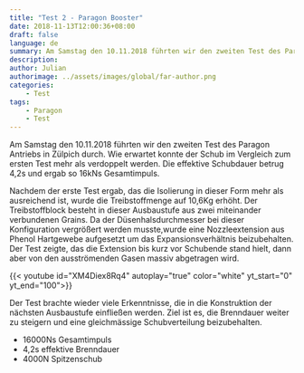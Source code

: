 ```yaml
---
title: "Test 2 - Paragon Booster"
date: 2018-11-13T12:00:36+08:00
draft: false
language: de
summary: Am Samstag den 10.11.2018 führten wir den zweiten Test des Paragon Antriebs in Zülpich durch.
description:
author: Julian
authorimage: ../assets/images/global/far-author.png
categories: 
    - Test
tags: 
    - Paragon
    - Test
---
```


Am Samstag den 10.11.2018 führten wir den zweiten Test des Paragon Antriebs in Zülpich durch. Wie erwartet konnte der Schub im Vergleich zum ersten Test mehr als verdoppelt werden. Die effektive Schubdauer betrug 4,2s und ergab so 16kNs Gesamtimpuls.

Nachdem der erste Test ergab, das die Isolierung in dieser Form mehr als ausreichend ist, wurde die Treibstoffmenge auf 10,6Kg erhöht. Der Treibstoffblock besteht in dieser Ausbaustufe aus zwei miteinander verbundenen Grains. Da der Düsenhalsdurchmesser bei dieser Konfiguration vergrößert werden musste,wurde eine Nozzleextension aus Phenol Hartgewebe aufgesetzt um das Expansionsverhältnis beizubehalten. Der Test zeigte, das die Extension bis kurz vor Schubende stand hielt, dann aber von den ausströmenden Gasen massiv abgetragen wird.

{{< youtube id="XM4Diex8Rq4" autoplay="true" color="white" yt_start="0" yt_end="100">}}

Der Test brachte wieder viele Erkenntnisse, die in die Konstruktion der nächsten Ausbaustufe einfließen werden. Ziel ist es, die Brenndauer weiter zu steigern und eine gleichmässige Schubverteilung beizubehalten.

* 16000Ns Gesamtimpuls
* 4,2s effektive Brenndauer
* 4000N Spitzenschub